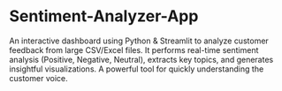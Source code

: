 # Sentiment-Analyzer-App
An interactive dashboard using Python &amp; Streamlit to analyze customer feedback from large CSV/Excel files. It performs real-time sentiment analysis (Positive, Negative, Neutral), extracts key topics, and generates insightful visualizations. A powerful tool for quickly understanding the customer voice.
